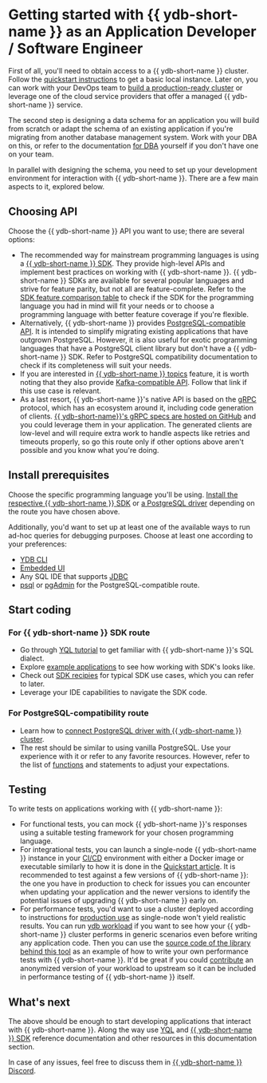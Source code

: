 # Getting started with {{ ydb-short-name }} as an Application Developer / Software Engineer

First of all, you'll need to obtain access to a {{ ydb-short-name }} cluster. Follow the [quickstart instructions](../quickstart.md) to get a basic local instance. Later on, you can work with your DevOps team to [build a production-ready cluster](../devops/index.md) or leverage one of the cloud service providers that offer a managed {{ ydb-short-name }} service.

The second step is designing a data schema for an application you will build from scratch or adapt the schema of an existing application if you're migrating from another database management system. Work with your DBA on this, or refer to the documentation [for DBA](../dba/index.md) yourself if you don't have one on your team.

In parallel with designing the schema, you need to set up your development environment for interaction with {{ ydb-short-name }}. There are a few main aspects to it, explored below.

## Choosing API

Choose the {{ ydb-short-name }} API you want to use; there are several options:

- The recommended way for mainstream programming languages is using a [{{ ydb-short-name }} SDK](../reference/ydb-sdk/index.md). They provide high-level APIs and implement best practices on working with {{ ydb-short-name }}. {{ ydb-short-name }} SDKs are available for several popular languages and strive for feature parity, but not all are feature-complete. Refer to the [SDK feature comparison table](../reference/ydb-sdk/feature-parity.md) to check if the SDK for the programming language you had in mind will fit your needs or to choose a programming language with better feature coverage if you're flexible.
- Alternatively, {{ ydb-short-name }} provides [PostgreSQL-compatible API](../postgresql/intro.md). It is intended to simplify migrating existing applications that have outgrown PostgreSQL. However, it is also useful for exotic programming languages that have a PostgreSQL client library but don't have a {{ ydb-short-name }} SDK. Refer to PostgreSQL compatibility documentation to check if its completeness will suit your needs.
- If you are interested in [{{ ydb-short-name }} topics](../concepts/topic.md) feature, it is worth noting that they also provide [Kafka-compatible API](../reference/kafka-api/index.md). Follow that link if this use case is relevant.
- As a last resort, {{ ydb-short-name }}'s native API is based on the [gRPC](https://grpc.io/) protocol, which has an ecosystem around it, including code generation of clients. [{{ ydb-short-name}}'s gRPC specs are hosted on GitHub](https://github.com/ydb-platform/ydb/tree/main/ydb/public/api/grpc) and you could leverage them in your application. The generated clients are low-level and will require extra work to handle aspects like retries and timeouts properly, so go this route only if other options above aren't possible and you know what you're doing.
  
## Install prerequisites

Choose the specific programming language you'll be using. [Install the respective {{ ydb-short-name }} SDK](../reference/ydb-sdk/index.md) or [a PostgreSQL driver](https://wiki.postgresql.org/wiki/List_of_drivers) depending on the route you have chosen above.

Additionally, you'd want to set up at least one of the available ways to run ad-hoc queries for debugging purposes. Choose at least one according to your preferences:

* [YDB CLI](../reference/ydb-cli/install.md)
* [Embedded UI](../maintenance/embedded_monitoring/index.md)
* Any SQL IDE that supports [JDBC](https://github.com/ydb-platform/ydb-jdbc-driver)
* [psql](https://www.postgresql.org/docs/14/app-psql.html) or [pgAdmin](https://www.pgadmin.org/) for the PostgreSQL-compatible route.

## Start coding

### For {{ ydb-short-name }} SDK route

- Go through [YQL tutorial](yql-tutorial/index.md) to get familiar with {{ ydb-short-name }}'s SQL dialect.
- Explore [example applications](example-app/index.md) to see how working with SDK's looks like.
- Check out [SDK recipies](../reference/ydb-sdk/recipes/index.md) for typical SDK use cases, which you can refer to later.
- Leverage your IDE capabilities to navigate the SDK code.
  
### For PostgreSQL-compatibility route

- Learn how to [connect PostgreSQL driver with {{ ydb-short-name }} cluster](../postgresql/docker-connect.md).
- The rest should be similar to using vanilla PostgreSQL. Use your experience with it or refer to any favorite resources. However, refer to the list of [functions](../postgresql/functions.md) and statements to adjust your expectations.

## Testing

To write tests on applications working with {{ ydb-short-name }}:

  - For functional tests, you can mock {{ ydb-short-name }}'s responses using a suitable testing framework for your chosen programming language.
  - For integrational tests, you can launch a single-node {{ ydb-short-name }} instance in your [CI/CD](https://en.wikipedia.org/wiki/CI/CD) environment with either a Docker image or executable similarly to how it is done in the [Quickstart article](../quickstart.md). It is recommended to test against a few versions of {{ ydb-short-name }}: the one you have in production to check for issues you can encounter when updating your application and the newer versions to identify the potential issues of upgrading {{ ydb-short-name }} early on.
  - For performance tests, you'd want to use a cluster deployed according to instructions for [production use](../devops/index.md) as single-node won't yield realistic results. You can run [ydb workload](../reference/ydb-cli/commands/workload/index.md) if you want to see how your {{ ydb-short-name }} cluster performs in generic scenarios even before writing any application code. Then you can use the [source code of the library behind this tool](https://github.com/ydb-platform/ydb/tree/main/ydb/library/workload) as an example of how to write your own performance tests with {{ ydb-short-name }}. It'd be great if you could [contribute](../contributor/index.md) an anonymized version of your workload to upstream so it can be included in performance testing of {{ ydb-short-name }} itself.

## What's next

The above should be enough to start developing applications that interact with {{ ydb-short-name }}. Along the way use [YQL](../yql/reference/index.md) and [{{ ydb-short-name }} SDK](../reference/ydb-sdk/index.md) reference documentation and other resources in this documentation section.

In case of any issues, feel free to discuss them in [{{ ydb-short-name }} Discord](https://discord.gg/R5MvZTESWc).